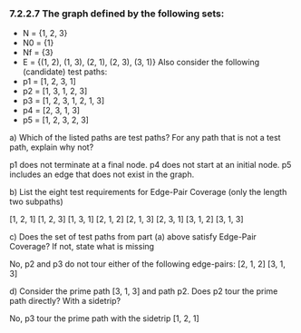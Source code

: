 ### 7.2.2.7 The graph defined by the following sets:
* N = {1, 2, 3}
* N0 = {1}
* Nf = {3}
* E = {(1, 2), (1, 3), (2, 1), (2, 3), (3, 1)}
Also consider the following (candidate) test paths:
* p1 = [1, 2, 3, 1]
* p2 = [1, 3, 1, 2, 3]
* p3 = [1, 2, 3, 1, 2, 1, 3]
* p4 = [2, 3, 1, 3]
* p5 = [1, 2, 3, 2, 3]

a) Which of the listed paths are test paths? For any path that is not a test path, explain why not?

p1 does not terminate at a final node. p4 does not start at an initial node. p5 includes an edge that does not exist in the graph.

b) List the eight test requirements for Edge-Pair Coverage (only the length two subpaths)

[1, 2, 1] [1, 2, 3] [1, 3, 1] [2, 1, 2] [2, 1, 3] [2, 3, 1] [3, 1, 2] [3, 1, 3]

c) Does the set of test paths from part (a) above satisfy Edge-Pair Coverage? If not, state what is missing

No, p2 and p3 do not tour either of the following edge-pairs: [2, 1, 2] [3, 1, 3]

d) Consider the prime path [3, 1, 3] and path p2. Does p2 tour the prime path directly? With a sidetrip?

No, p3 tour the prime path with the sidetrip [1, 2, 1]
